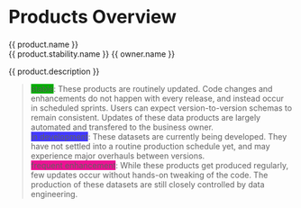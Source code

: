 <h1 style="font-size:2rem">Products Overview</h1>

<div id="data-products">
    <div v-for="product in products" :key="product.name" class="product box-shadow">
        <a :href="product.link" class="name">
            <span class="product-name">{{ product.name }}</span>
        </a>
        <a :href="product.repo">
             <i class="fab fa-github fa-lg" style="color:#212326; margin: 0 0 2px 0;"></i>
        </a>
        <div>
            <span 
                v-bind:style="{background: product.stability.color}" class="label"
            >
                {{ product.stability.name }}
            </span>
            <span
                v-for="owner in product.businessowner"
                :key="product.businessowner"
                v-bind:style="{background: owner.color}"
                class="label"
            >
                {{ owner.name }}
            </span>
        </div>
        <p class="description">
            {{ product.description }}
        </p>
    </div>
</div>

> <span class="label" style="background:#00ae00">stable</span>: These products are routinely updated. Code changes and enhancements do not happen with every release, and instead occur in scheduled sprints. Users can expect version-to-version schemas to remain consistent. Updates of these data products are largely automated and transfered to the business owner.  
<span class="label" style="background:#443aff">in development</span>: These datasets are currently being developed. They have not settled into a routine production schedule yet, and may experience major overhauls between versions.  
<span class="label" style="background:#ed1294">frequent enhancement</span>: While these products get produced regularly, few updates occur without hands-on tweaking of the code. The production of these datasets are still closely controlled by data engineering.  

<script>
    var edm = {name:'DCP EDM', color:'#e17e22'}
    var hed = {name:'DCP HED', color:'#3870ff'}
    var dcas = {name:'DCAS', color:'#13ad72'}
    var stable = {name:'stable', color:'#00ae00'}
    var developing = {name:'in development', color:'#443aff'}
    var enhancing = {name:'frequent enhancement', color:'#ed1294'}
    var dataProducts = new Vue({
        el: '#data-products',
        data: {
            products: [
            {
                name: 'PLUTO',
                description: 'Contains over seventy tax lot, building, and geographic/political/administrative characteristics for NYC lots. \
                MapPLUTO is a combination of these attributes with the DOF Digital Tax Map, and is designed for GIS users.',
                businessowner: [edm],
                productcycle: 'Monthly',
                stability: stable,
                geometry: 'polygon',
                repo: 'https://github.com/NYCPlanning/db-pluto',
                link: '#/_content/pluto'
            },
            {
                name: 'COLP',
                description: 'City Owned and Leased Properties: Contains property-level information about use, owning/leasing agency, location, and tenent agreements. Built from the DCAS Integrated Property Information System',
                businessowner: [edm, dcas],
                productcycle: 'NA',
                stability: developing,
                geometry: 'point',
                repo: 'https://github.com/NYCPlanning/db-colp',
                link: '#/_content/colp'
            },
            {
                name: 'Facilities Database',
                description: 'Location and characteristics and categorization of more than 35,000 public facilities in NYC. This data is a standardized aggregation of other public datasets.',
                businessowner: [edm],
                productcycle: 'NA',
                stability: enhancing,
                geometry: 'point',
                repo: 'https://github.com/NYCPlanning/db-facilities',
                link: '#/_content/facilities'
            },
            {
                name: 'Developments Database',
                description: 'Contains information about new building, demolitions, and alterations of buildings occuring since the 2010 Census. The purpose of this dataset is to capture development and residential growth over time. The primary input for this dataset is DOB jobs and occupancy data.',
                businessowner: [edm, hed],
                productcycle: 'NA',
                stability: enhancing,
                geometry: 'point',
                repo: 'https://github.com/NYCPlanning/db-facilities',
                link: '#/_content/facilities'
            }
        ]}
    })
</script>
